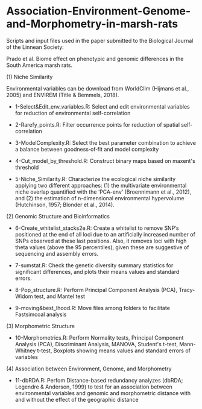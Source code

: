 # Association-Environment-Genome-and-Morphometry-in-marsh-rats
Scripts and input files used in the paper submitted to the Biological Journal of the Linnean Society: 

Prado et al. Biome effect on phenotypic and genomic differences in the South America marsh rats.

(1) Niche Similarity

Environmental variables can be download from WorldClim (Hijmans et al., 2005) and ENVIREM (Title & Bemmels, 2018). 

- 1-Select&Edit_env_variables.R:
  Select and edit environmental variables for reduction of environmental self-correlation

- 2-Rarefy_points.R:
  Filter occurrence points for reduction of spatial self-correlation

- 3-ModelComplexity.R:
  Select the best parameter combination to achieve a balance between goodness‐of‐fit and model complexity

- 4-Cut_model_by_threshold.R:
  Construct binary maps based on maxent's threshold
  
- 5-Niche_Similarity.R:
  Characterize the ecological niche similarity applying two different approaches: (1) the multivariate environmental niche overlap quantified with the ‘PCA-env’ (Broennimann et al., 2012), and (2) the estimation of n-dimensional environmental hypervolume (Hutchinson, 1957; Blonder et al., 2014). 
 
(2) Genomic Structure and Bioinformatics

- 6-Create_whitelist_stacks2e.R:
  Create a whitelist to remove SNP’s positioned at the end of all loci due to an artificially increased number of SNPs observed at these last positions. Also, it removes loci with high theta values (above the 95 percentiles), given these are suggestive of sequencing and assembly errors. 
  
- 7-sumstat.R:
  Check the genetic diversity summary statistics for significant differences, and plots their means values and standard errors.
  
- 8-Pop_structure.R:
  Perform Principal Component Analysis (PCA), Tracy-Widom test, and Mantel test 
  
- 9-moving&best_lhood.R:
 Move files among folders to facilitate Fastsimcoal analysis
  
(3) Morphometric Structure 

- 10-Morphometrics.R:
   Perform Normality tests, Principal Component Analysis (PCA), Discriminant Analysis, MANOVA, Student's t-test, Mann-Whitney t-test, Boxplots showing means values and standard errors of variables 

(4) Association between Environment, Genome, and Morphometry

- 11-dbRDA.R:
  Perfom Distance-based redundancy analyzes (dbRDA; Legendre & Anderson, 1999) to test for an association between environmental variables and genomic and morphometric distance with and without the effect of the geographic distance

